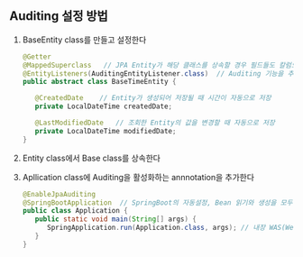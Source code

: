 ## Auditing 설정 방법
1. BaseEntity class를 만들고 설정한다
   ~~~java
   @Getter
   @MappedSuperclass   // JPA Entity가 해당 클래스를 상속할 경우 필드들도 칼럼으로 인식하도록
   @EntityListeners(AuditingEntityListener.class)  // Auditing 기능을 추가
   public abstract class BaseTimeEntity {

      @CreatedDate    // Entity가 생성되어 저장될 때 시간이 자동으로 저장
      private LocalDateTime createdDate;

      @LastModifiedDate   // 조회한 Entity의 값을 변경할 때 자동으로 저장
      private LocalDateTime modifiedDate;
   }
   ~~~

2. Entity class에서 Base class를 상속한다
3. Apllication class에 Auditing을 활성화하는 annnotation을 추가한다
   ~~~java
   @EnableJpaAuditing
   @SpringBootApplication  // SpringBoot의 자동설정, Bean 읽기와 생성을 모두 자동으로 설정
   public class Application {
      public static void main(String[] args) {
         SpringApplication.run(Application.class, args); // 내장 WAS(Web Application Server)를 실행
      }
   }
   ~~~